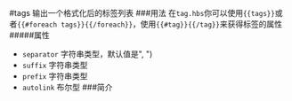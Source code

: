 #tags
输出一个格式化后的标签列表
###用法
在`tag.hbs`你可以使用`{{tags}}`或者`{{#foreach tags}}{{/foreach}}`，使用`{{#tag}}{{/tag}}`来获得标签的属性
#####属性
* `separator` 字符串类型，默认值是", ")
* `suffix` 字符串类型
* `prefix` 字符串类型
* `autolink` 布尔型
###简介
